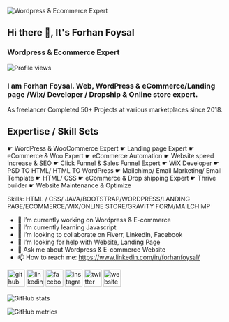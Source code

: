 ![Wordpress & Ecommerce Expert](https://media-exp1.licdn.com/dms/image/C5616AQEpoDtNlbfD5A/profile-displaybackgroundimage-shrink_200_800/0/1639566357670?e=1645056000&v=beta&t=Tp3h3KKKNz4frreilM9naNoITZ46DUfUzYJcok71k3c)

## Hi there 👋, It's Forhan Foysal
### Wordpress & Ecommerce Expert
![Profile views](https://gpvc.arturio.dev/forhanfoysal) 

### I am Forhan Foysal. Web, WordPress & eCommerce/Landing page /Wix/ Developer / Dropship & Online store expert.
As freelancer Completed 50+ Projects at various marketplaces since 2018.


Expertise / Skill Sets
---------------------
☛ WordPress & WooCommerce Expert
☛ Landing page Expert
☛ eCommerce & Woo Expert
☛ eCommerce Automation
☛ Website speed increase & SEO
☛ Click Funnel & Sales Funnel Expert
☛ WiX Developer
☛ PSD TO HTML/ HTML TO WordPress
☛ Mailchimp/ Email Marketing/ Email Template
☛ HTML/ CSS
☛ eCommerce & Drop shipping Expert
☛ Thrive builder
☛ Website Maintenance & Optimize

Skills: HTML / CSS/ JAVA/BOOTSTRAP/WORDPRESS/LANDING PAGE/ECOMMERCE/WIX/ONLINE STORE/GRAVITY FORM/MAILCHIMP 

- 🔭 I’m currently working on Wordpress & E-commerce  
- 🌱 I’m currently learning Javascript 
- 👯 I’m looking to collaborate on Fiverr, LinkedIn, Facebook  
- 🤔 I’m looking for help with Website, Landing Page 
- 💬 Ask me about Wordpress & E-commerce Website 
- 📫 How to reach me: https://www.linkedin.com/in/forhanfoysal/ 


[<img src='https://cdn.jsdelivr.net/npm/simple-icons@3.0.1/icons/github.svg' alt='github' height='40'>](https://github.com/forhanfoysal)  [<img src='https://cdn.jsdelivr.net/npm/simple-icons@3.0.1/icons/linkedin.svg' alt='linkedin' height='40'>](https://www.linkedin.com/in/https://www.linkedin.com/in/forhanfoysal//)  [<img src='https://cdn.jsdelivr.net/npm/simple-icons@3.0.1/icons/facebook.svg' alt='facebook' height='40'>](https://www.facebook.com/https://www.facebook.com/forhanfoysall/)  [<img src='https://cdn.jsdelivr.net/npm/simple-icons@3.0.1/icons/instagram.svg' alt='instagram' height='40'>](https://www.instagram.com/https://www.instagram.com/forhan_foysal//)  [<img src='https://cdn.jsdelivr.net/npm/simple-icons@3.0.1/icons/twitter.svg' alt='twitter' height='40'>](https://twitter.com/https://twitter.com/Forhanfoysall)  [<img src='https://cdn.jsdelivr.net/npm/simple-icons@3.0.1/icons/icloud.svg' alt='website' height='40'>](Forhanfoysal.com)  

![GitHub stats](https://github-readme-stats.vercel.app/api?username=forhanfoysal&show_icons=true)  

![GitHub metrics](https://metrics.lecoq.io/forhanfoysal)  

 
